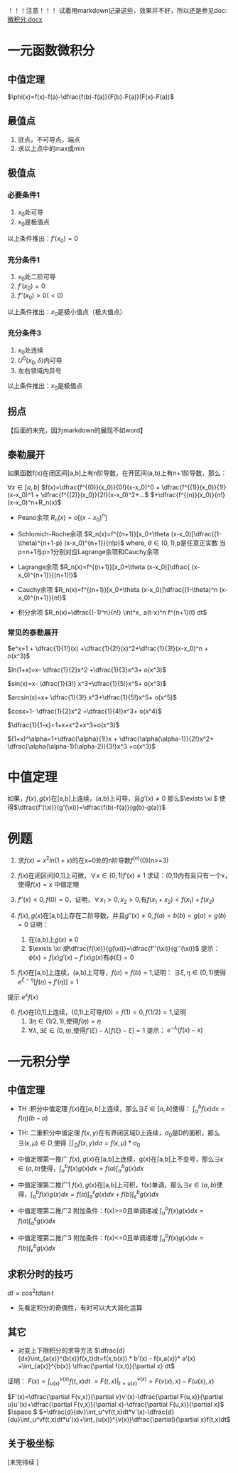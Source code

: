 ！！！注意！！！
试着用markdown记录这些，效果并不好，所以还是参见doc:
[微积分.docx](微积分.docx)

# 一元函数微积分

## 中值定理

$\phi(x)=f(x)-f(a)-\dfrac{f(b)-f(a)}{F(b)-F(a)}(F(x)-F(a))$

## 最值点
1. 驻点，不可导点，端点
2. 求以上点中的max或min

## 极值点

### 必要条件1
1. $x_0$处可导
2. $x_0$是极值点

以上条件推出：$f'(x_0)=0$

### 充分条件1
1. $x_0$处二阶可导
2. $f'(x_0)=0$
3. $f''(x_0)>0(<0)$

以上条件推出：$x_0$是极小值点（极大值点）

### 充分条件3
1. $x_0$处连续
2. $U^0(x_0,\delta)$内可导
3. 左右领域内异号

以上条件推出：$x_0$是极值点

## 拐点

【后面的未完，因为markdown的展现不如word】


## 泰勒展开
如果函数f(x)在闭区间[a,b]上有n阶导数，在开区间(a,b)上有n+1阶导数，那么：

$\forall x \in [a,b]$
$f(x)=\dfrac{f^{(0)}(x_0)}{0!}(x-x_0)^0 + \dfrac{f^{(1)}(x_0)}{1!}(x-x_0)^1 + \dfrac{f^{(2)}(x_0)}{2!}(x-x_0)^2+...$
$+\dfrac{f^{(n)}(x_0)}{n!}(x-x_0)^n+R_n(x)$

- Peano余项
$R_n(x)=o[(x-x_0)^n]$
- Schlomich-Roche余项
$R_n(x)=f^{(n+1)}[x_0+\theta (x-x_0)]\dfrac{(1-\theta)^{n+1-p} (x-x_0)^{n+1}}{n!p}$
where,
$\theta \in (0,1)$,p是任意正实数
当p=n+1与p=1分别对应Lagrange余项和Cauchy余项

- Lagrange余项
$R_n(x)=f^{(n+1)}[x_0+\theta (x-x_0)]\dfrac{ (x-x_0)^{n+1}}{(n+1)!}$

- Cauchy余项
$R_n(x)=f^{(n+1)}[x_0+\theta (x-x_0)]\dfrac{(1-\theta)^n (x-x_0)^{n+1}}{n!}$

- 积分余项
$R_n(x)=\dfrac{(-1)^n}{n!} \int^x_ a(t-x)^n f^{n+1}(t) dt$

### 常见的泰勒展开
$e^x=1 + \dfrac{1}{1!}(x) +\dfrac{1}{2!}(x)^2+\dfrac{1}{3!}(x-x_0)^n + o(x^3)$

$ln(1+x)=x- \dfrac{1}{2}x^2 +\dfrac{1}{3}x^3+ o(x^3)$

$sin(x)=x- \dfrac{1}{3!} x^3+\dfrac{1}{5!}x^5+ o(x^3)$

$arcsin(x)=x+ \dfrac{1}{3!} x^3+\dfrac{1}{5!}x^5+ o(x^5)$

$cosx=1- \dfrac{1}{2}x^2 +\dfrac{1}{4!}x^3+ o(x^4)$

$\dfrac{1}{1-x}=1+x+x^2+x^3+o(x^3)$

$(1+x)^\alpha=1+\dfrac{\alpha}{1!}x + \dfrac{\alpha(\alpha-1)}{2!}x^2+ \dfrac{\alpha(\alpha-1)(\alpha-2)}{3!}x^3 +o(x^3)$


# 中值定理

如果，$f(x),g(x)$在[a,b]上连续，(a,b)上可导，且$g'(x) \neq 0$
那么$\exists \xi $ 使得$\dfrac{f'(\xi)}{g'(\xi)}=\dfrac{f(b)-f(a)}{g(b)-g(a)}$




# 例题

1. 求$f(x)=x^2ln(1+x)$的在x=0处的n阶导数$f^{(n)}(0)$(n>=3)

2.  $f(x)$在闭区间[0,1]上可微，$\forall x \in (0,1) f'(x) \neq 1$
求证：(0,1)内有且只有一个x，使得$f(x)=x$
中值定理

3. $f''(x)<0, f(0)=0$，证明，$\forall x_1>0, x_2>0,$有$f(x_1+x_2)<f(x_1)+f(x_2)$

4. $f(x),g(x)$在[a,b]上存在二阶导数，并且$g''(x) \neq 0 ,f(a)=b(b)=g(a)=g(b)=0$
证明：
    1) 在(a,b)上$g(x) \neq 0$
    2) $\exists \xi $使$\dfrac{f(\xi)}{g(\xi)}=\dfrac{f''(\xi)}{g''(\xi)}$
提示：
$\phi(x)=f(x)g'(x)-f'(x)g(x)$有$\phi(\xi)=0$

5. $f(x)$在[a,b]上连续，(a,b)上可导，$f(a)=f(b)=1,$证明：
$\exists \xi ,\eta \in (0,1)$使得$e^{\xi-\eta}[f(\eta)+f'(\eta)]=1$

提示
$e^x f(x)$

6. $f(x)$在[0,1]上连续，(0,1)上可导$f(0)=f(1)=0,f(1/2)=1$,证明
    1) $\exists \eta \in (1/2,1)$,使得$f(\eta)=\eta$
    2) $\forall \lambda ,\exists \xi\in(0,\eta)$,使得$f'(\xi)-\lambda [f(\xi)-\xi]=1$
提示：
$e^{-\lambda }(f(x)-x)$



# 一元积分学
## 中值定理
- TH :积分中值定理
$f(x)$在$[a,b]$上连续，那么$\exists \xi \in [a,b]$使得：
$\int_a^b f(x) dx = f(\eta)(b-a)$

- TH: 二重积分中值定理
$f(x,y)$在有界闭区域D上连续，$\sigma_0$是D的面积，那么$\exists (\epsilon,\mu) \in D$,使得
$\iint_D f(x,y)d\sigma =f(\epsilon,\mu) * \sigma_0$

- 中值定理第一推广
$f(x),g(x)$在[a,b]上连续，g(x)在[a,b]上不变号，那么$\exists \epsilon \in (a,b)$使得，$\int_a^b f(x)g(x) dx =f(a) \int_a^b g(x) dx$

- 中值定理第二推广1
$f(x),g(x)$在[a,b]上可积，f(x)单调，那么$\exists \epsilon \in (a,b)$使得，$\int_a^b f(x)g(x)dx=f(a)\int_a^\epsilon g(x)dx + f(b) \int_\epsilon ^b g(x)dx$

- 中值定理第二推广2
附加条件：f(x)>=0且单调递减
$\int_a^b f(x)g(x)dx= f(a) \int_a^\epsilon g(x) dx$

- 中值定理第二推广3
附加条件：f(x)<=0且单调递增
$\int_a^b f(x)g(x)dx= f(b) \int_\epsilon^b g(x) dx$

## 求积分时的技巧
$dt=\cos^2t d \tan t$
- 先看定积分的奇偶性，有时可以大大简化运算

## 其它
- 对变上下限积分的求导方法
$\dfrac{d}{dx}\int_{a(x)}^{b(x)}f(x,t)dt=f(x,b(x)) * b'(x) - f(x,a(x))* a'(x) +\int_{a(x)}^{b(x)} \dfrac{\partial f(x,t)}{\partial x} dt$

证明：
$F(x)=\int_{u(x)}^{v(x)}f(t,x)dt$
$=F(t,x)|_ {t=u(x)}^{v(x)}=F(v(x),x)-F(u(x),x)$

$F'(x)=\dfrac{\partial F(v,x)}{\partial v}v'(x)-\dfrac{\partial F(u,x)}{\partial u}u'(x)+\dfrac{\partial F(v,x)}{\partial x}-\dfrac{\partial F(u,x)}{\partial x}$
$\space $
$=\dfrac{d}{dv}\int_u^vf(t,x)dt*v'(x)-\dfrac{d}{du}\int_u^vf(t,x)dt*u'(x)+\int_{u(x)}^{v(x)}\dfrac{\partial}{\partial x}f(t,x)dt$







## 关于极坐标










[未完待续 ]
